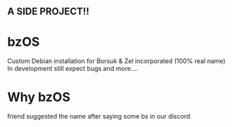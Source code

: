 ## A SIDE PROJECT!!

# bzOS
Custom Debian installation for Borsuk & Zel incorporated (100% real name)  
In development still expect bugs and more....

# Why bzOS
friend suggested the name after saying some bs in our discord
